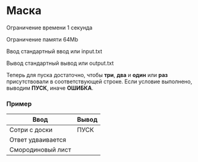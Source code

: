 # Маска

Ограничение времени	1 секунда

Ограничение памяти	64Mb

Ввод	стандартный ввод или input.txt

Вывод	стандартный вывод или output.txt

Теперь для пуска достаточно, чтобы **три**, **два** и **один** или **раз** присутствовали 
в соответствующей строке. Если условие выполнено, выводим **ПУСК**, иначе **ОШИБКА**.

### Пример

| Ввод              | Вывод |
|-------------------|-------|
| Сотри с доски     | ПУСК  |
| Ответ удваивается |       |
| Смородиновый лист |       |